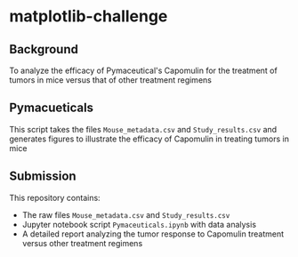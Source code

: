 # matplotlib-challenge
## Background
To analyze the efficacy of Pymaceutical's Capomulin for the treatment of tumors in mice versus that of other treatment regimens

## Pymacueticals
This script takes the files `Mouse_metadata.csv` and `Study_results.csv` and generates figures to illustrate the efficacy of Capomulin in treating tumors in mice

## Submission
This repository contains:
- The raw files `Mouse_metadata.csv` and `Study_results.csv`
- Jupyter notebook script `Pymaceuticals.ipynb` with data analysis
- A detailed report analyzing the tumor response to Capomulin treatment versus other treatment regimens
